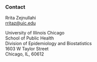 ### Contact

Rrita Zejnullahi <br>
rritaz@uic.edu 

University of Illinois Chicago <br>
School of Public Health <br>
Division of Epidemiology and Biostatistics <br>
1603 W Taylor Street <br>
Chicago, IL, 60612 
